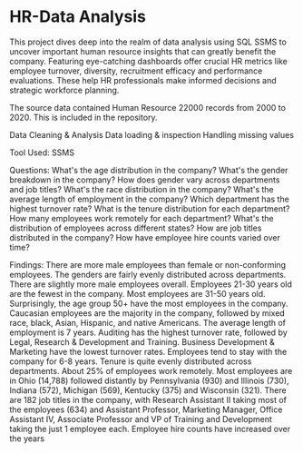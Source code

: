 # HR-Data Analysis

This project dives deep into the realm of data analysis using SQL SSMS to uncover important human resource insights that can greatly benefit the company. Featuring eye-catching dashboards offer crucial HR metrics like employee turnover, diversity, recruitment efficacy and performance evaluations. These help HR professionals make informed decisions and strategic workforce planning.

The source data contained Human Resource 22000 records from 2000 to 2020. This is included in the repository.

Data Cleaning & Analysis 
Data loading & inspection
Handling missing values

Tool Used: SSMS 

Questions:
What's the age distribution in the company?
What's the gender breakdown in the company?
How does gender vary across departments and job titles?
What's the race distribution in the company?
What's the average length of employment in the company?
Which department has the highest turnover rate?
What is the tenure distribution for each department?
How many employees work remotely for each department?
What's the distribution of employees across different states?
How are job titles distributed in the company?
How have employee hire counts varied over time?

Findings:
There are more male employees than female or non-conforming employees.
The genders are fairly evenly distributed across departments. There are slightly more male employees overall.
Employees 21-30 years old are the fewest in the company. Most employees are 31-50 years old. Surprisingly, the age group 50+ have the most employees in the company.
Caucasian employees are the majority in the company, followed by mixed race, black, Asian, Hispanic, and native Americans.
The average length of employment is 7 years.
Auditing has the highest turnover rate, followed by Legal, Research & Development and Training. Business Development & Marketing have the lowest turnover rates.
Employees tend to stay with the company for 6-8 years. Tenure is quite evenly distributed across departments.
About 25% of employees work remotely.
Most employees are in Ohio (14,788) followed distantly by Pennsylvania (930) and Illinois (730), Indiana (572), Michigan (569), Kentucky (375) and Wisconsin (321).
There are 182 job titles in the company, with Research Assistant II taking most of the employees (634) and Assistant Professor, Marketing Manager, Office Assistant IV, Associate Professor and VP of Training and Development taking the just 1 employee each.
Employee hire counts have increased over the years

